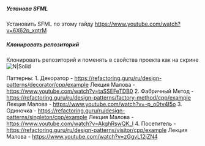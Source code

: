 ##### Установа SFML
Установить SFML по этому гайду https://www.youtube.com/watch?v=6X62p_xqtrM

##### Клонировать репозиторий
Клонировать репозиторий и поменять в свойства проекта как на скрине
![N|Solid](https://sun9-west.userapi.com/sun9-7/s/v1/ig2/390PVjzPHCsIWGctdwk1rAmBGsOavE6_Iedeh7GPJQ0MZhTcFz7cecc1E_UXMEH8XL-GFbRukZzSTsd_G1M6K_fD.jpg?size=846x583&quality=96&type=album)

Паттерны:
    1. Декоратор - https://refactoring.guru/ru/design-patterns/decorator/cpp/example
        Лекция Малова - https://www.youtube.com/watch?v=taSSEFeTDB0
    2. Фабричный Метод - https://refactoring.guru/ru/design-patterns/factory-method/cpp/example
        Лекция Малова - https://www.youtube.com/watch?v=-p_o0tv4I5o
    3. Одиночка - https://refactoring.guru/ru/design-patterns/singleton/cpp/example
        Лекция Малова - https://www.youtube.com/watch?v=AkghRswQK_I
    4. Посетитель - https://refactoring.guru/ru/design-patterns/visitor/cpp/example
        Лекция Малова - https://www.youtube.com/watch?v=zGgvL12jZN4
